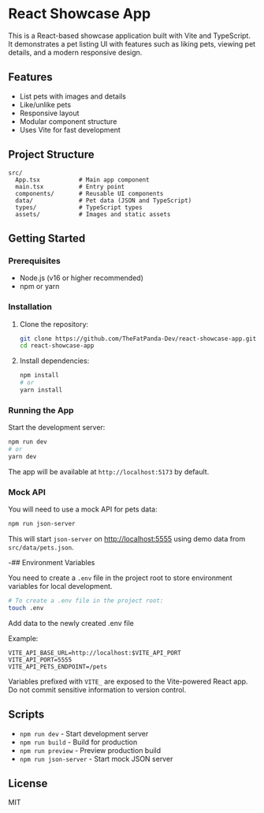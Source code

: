# React Showcase App

This is a React-based showcase application built with Vite and TypeScript. It demonstrates a pet listing UI with features such as liking pets, viewing pet details, and a modern responsive design.

## Features

- List pets with images and details
- Like/unlike pets
- Responsive layout
- Modular component structure
- Uses Vite for fast development

## Project Structure

```
src/
  App.tsx           # Main app component
  main.tsx          # Entry point
  components/       # Reusable UI components
  data/             # Pet data (JSON and TypeScript)
  types/            # TypeScript types
  assets/           # Images and static assets
```

## Getting Started

### Prerequisites

- Node.js (v16 or higher recommended)
- npm or yarn

### Installation

1. Clone the repository:
   ```bash
   git clone https://github.com/TheFatPanda-Dev/react-showcase-app.git
   cd react-showcase-app
   ```
2. Install dependencies:
   ```bash
   npm install
   # or
   yarn install
   ```

### Running the App

Start the development server:

```bash
npm run dev
# or
yarn dev
```

The app will be available at `http://localhost:5173` by default.

### Mock API

You will need to use a mock API for pets data:

```bash
npm run json-server
```

This will start `json-server` on [http://localhost:5555](http://localhost:5555) using demo data from `src/data/pets.json`.

-## Environment Variables

You need to create a `.env` file in the project root to store environment variables for local development.

```bash
# To create a .env file in the project root:
touch .env
```

Add data to the newly created .env file

Example:

```env
VITE_API_BASE_URL=http://localhost:$VITE_API_PORT
VITE_API_PORT=5555
VITE_API_PETS_ENDPOINT=/pets
```

Variables prefixed with `VITE_` are exposed to the Vite-powered React app. Do not commit sensitive information to version control.

## Scripts

- `npm run dev` - Start development server
- `npm run build` - Build for production
- `npm run preview` - Preview production build
- `npm run json-server` - Start mock JSON server

## License

MIT
